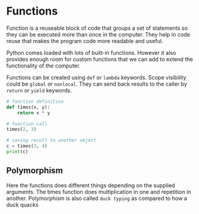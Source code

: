 # Functions

Function is a reuseable block of code that groups a set of statements so they can be executed more than once in the computer. They help in code reuse that makes the program code more readable and useful.

Python comes loaded with lots of built-in functions. However it also provides enough room for custom functions that we can add to extend the functionality of the computer.

Functions can be created using `def` or `lambda` keywords. Scope visibility could be `global` or `nonlocal`. They can send back results to the caller by `return` or `yield` keywords.

```py
# function definition
def times(x, y):
    return x * y 

# function call
times(2, 3)
```

```py
# saving result to another object
c = times(3, 4)
print(c)
```

## Polymorphism

Here the functions does different things depending on the supplied arguments. The times function does multiplication in one and repetition in another. Polymorphism is also called `duck typing` as compared to how a duck quacks
